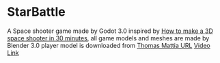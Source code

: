 # StarBattle
A Space shooter game made by Godot 3.0
inspired by [How to make a 3D space shooter in 30 minutes](https://www.youtube.com/watch?v=t_zN-7Xggw4&list=PLZlYha_B4PAFlCqzYcb4xD2S6wRoa-us4&index=18&t=518s), 
all game models and meshes are made by Blender 3.0
player model is downloaded from [Thomas Mattia URL](https://free3d.com/3d-model/spacecraft-54534.html) 
[Video Link](https://www.youtube.com/watch?v=vRZbnC_ZnMI)

